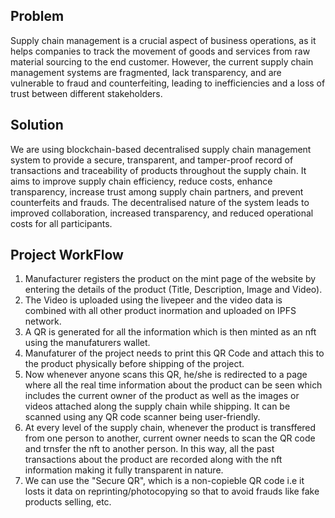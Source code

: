 ## Problem

Supply chain management is a crucial aspect of business operations, as it helps companies
to track the movement of goods and services from raw material sourcing to the end
customer. However, the current supply chain management systems are fragmented, lack
transparency, and are vulnerable to fraud and counterfeiting, leading to inefficiencies and a
loss of trust between different stakeholders.

## Solution

We are using blockchain-based decentralised supply chain management system to
provide a secure, transparent, and tamper-proof record of transactions and traceability of
products throughout the supply chain. It aims to improve supply chain efficiency, reduce
costs, enhance transparency, increase trust among supply chain partners, and prevent
counterfeits and frauds. The decentralised nature of the system leads to improved collaboration, increased transparency, and reduced
operational costs for all participants.

## Project WorkFlow

1. Manufacturer registers the product on the mint page of the website by entering the details of the product (Title, Description, Image and Video).
2. The Video is uploaded using the livepeer and the video data is combined with all other product inormation and uploaded on IPFS network.
3. A QR is generated for all the information which is then minted as an nft using the manufaturers wallet.
4. Manufaturer of the project needs to print this QR Code and attach this to the product physically before shipping of the project.
5. Now whenever anyone scans this QR, he/she is redirected to a page where all the real time information about the product can be seen which includes the current owner of the product as well as the images or videos attached along the supply chain while shipping. It can be scanned using any QR code scanner being user-friendly.
6. At every level of the supply chain, whenever the product is transffered from one person to another, current owner needs to scan the QR code and trnsfer the nft to another person. In this way, all the past transactions about the product are recorded along with the nft information making it fully transparent in nature.
7. We can use the "Secure QR", which is a non-copieble QR code i.e it losts it data on reprinting/photocopying so that to avoid frauds like fake products selling, etc.  
   
##
